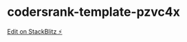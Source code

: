 # codersrank-template-pzvc4x

[Edit on StackBlitz ⚡️](https://stackblitz.com/edit/codersrank-template-pzvc4x)